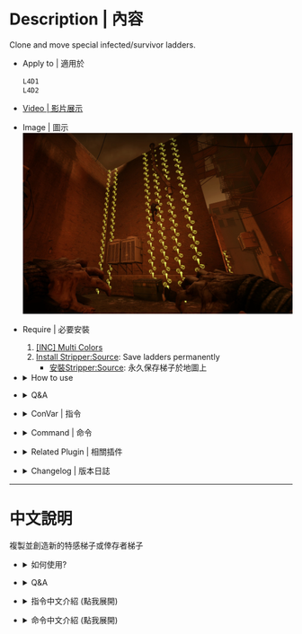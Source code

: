 # Description | 內容
Clone and move special infected/survivor ladders.

* Apply to | 適用於
	```
	L4D1
	L4D2
	```

* [Video | 影片展示](https://youtu.be/txMMvSED-Ig)

* Image | 圖示
<br/>![l4d2_ladder_editor_1](image/l4d2_ladder_editor_1.jpg)

* Require | 必要安裝
    1. [[INC] Multi Colors](https://github.com/fbef0102/L4D1_2-Plugins/releases/tag/Multi-Colors)
    2. [Install Stripper:Source](https://github.com/fbef0102/Game-Private_Plugin/tree/main/Tutorial_教學區/English/Server/Install_Other_File#stripper): Save ladders permanently
		* [安裝Stripper:Source](https://github.com/fbef0102/Game-Private_Plugin/tree/main/Tutorial_教學區/Chinese_繁體中文/Server/安裝其他檔案教學#安裝stripper): 永久保存梯子於地圖上

* <details><summary>How to use</summary>

	* **Prepare**
		1. Type in server console
			```c
			sm_cvar sv_cheats 1
			sm_cvar mp_gamemode versus
			sm_cvar sb_all_bot_game 1;sm_cvar sb_all_bot_team 1
			sm_cvar sb_stop 1
			sm_cvar god 1;
			director_stop
			```
		2. Go to infected team, type ```z_spawn Hunter``` in game console to get an alive hunter
		3. Type ```r_drawbrushmodels 2``` in game console to view all ladder brush models on the map
		4. Type ```!edit``` in chatbox to enter edit mode
		<br/>![l4d2_ladder_editor_2](image/l4d2_ladder_editor_2.jpg)
	* **Clone Ladder**
        1. Aim the map original infected ladder, press left mouse to select ladder
		<br/>![l4d2_ladder_editor_4](image/l4d2_ladder_editor_4.gif)
		2. Type ```!clone``` or middle mouse to clone ladder
		<br/>![l4d2_ladder_editor_5](image/l4d2_ladder_editor_5.gif)

	* **Move Ladder**
        1. Aim the new ladder, press left mouse to select ladder
		2. Find a wall you want to place new ladder, press right mouse to place ladder on the wall
		<br/>![l4d2_ladder_editor_6](image/l4d2_ladder_editor_6.gif)
		3. Keys to use
			*  ```A,D,W,S```: Move the ladder
			* Shift: Rotate the ladder
			* Use: Raise the ladder
			* Reload: Lower the ladder
			* ```!kill```: Remove the ladder
		4. When done, type ```!edit``` to exit edit mode, this will free the selected ladder

	* **Save Ladder**
        1. Aim the ladder and open game console, type ```sm_info```, the func_simpleladder entity all information print in your game console
		<br/>![l4d2_ladder_editor_7](image/l4d2_ladder_editor_7.gif)

		2. Copy and past to your ```addons\stripper\maps\xxxxx.cfg```
			* xxxx is map name
			* For example it should be like this
				```c
				add:
				{
					"classname" "func_simpleladder"
					"origin" "332.45 9.46 -109.98"
					"angles" "0.00 0.00 0.00"
					"model" "*29"        
					"normal.x" "0.00"
					"normal.y" "-1.00"
					"normal.z" "0.00"
					"team" "2"
				}
				```

		3. In stripper file, you can change [func_simpleladder](https://developer.valvesoftware.com/wiki/Func_simpleladder) ```"team"``` Keyvalues to decide which team can climb the ladder
			```c
			// Team that can climb this ladder.
			// 0 : Any team
			// 1 : Survivors
			// 2 : Infected 
			team "x"
			```
</details>

* <details><summary>Q&A</summary>

	* Q1: Why I can't clone the ladder ?
		* A1: You must select the original ladder from the map
		<br/>![l4d2_ladder_editor_3](image/l4d2_ladder_editor_3.jpg)	

	* Q2: Why some ladders become invisible when I rotate ladder?
		* A2: Model and map problem, nothing I can help, rotate ladder carefully

	* Q3: What should I clone new ladder if there is no any ladders on the map?
		* A3: Give up
</details>

* <details><summary>ConVar | 指令</summary>

	* cfg/sourcemod/l4d2_ladder_editor.cfg
		```php
		// 0=Plugin off, 1=Plugin on.
		l4d2_ladder_editor_enable "1"

		// If 1, Freeze player when entering edit mode.
		l4d2_ladder_editor_freeze "0"

		// If 1, Use Tab key to enter edit mode.
		l4d2_ladder_editor_tab "0"
		```
</details>

* <details><summary>Command | 命令</summary>

	* **Toggle edit mode**
		```php
		sm_edit
		```

	* **Number of units to move when moving ladders in edit mode.**
		```php
		sm_step <size>
		```

	* **Select the ladder you are aiming at.**
		```php
		sm_select
		```

	* **Clone the selected ladder.**
		```php
		sm_clone
		```

	* **Move the selected ladder to the given coordinate on the map.**
		```php
		sm_move <x> <y> <z>
		```

	* **Move the selected ladder relative to its current position.**
		```php
		sm_nudge <x> <y> <z>
		```

	* **Rotate the selected ladder.**
		```php
		sm_rotate <x> <y> <z>
		```

	* **Remove the selected ladder.**
		```php
		sm_kill
		```

	* **Display info about the selected ladder entity on console.**
		```php
		sm_info
		```

	* **Toggle selected ladder info HUD on or off.**
		```php
		sm_togglehud
		```

	* **Change team the ladder can used by**
		```php
		// 0: Any team, 1: Survivor, 2: Infected
		sm_team <TeamNum>
		```

	* **Find func_simpleladder by model**
		```php
		// example: sm_flbm "*28"
		sm_flbm <model_name>
		```

	* **Find func_simpleladder by hammerid**
		```php
		sm_flbh <hammerid>
		```

	* **Change func_simpleladder normal.x normal.y normal.z**
		```php
		// 1 = <1.0> <0.0> <0.0>
		// 2 = <-1.0> <0.0> <0.0>
		// 3 = <0.0> <1.0> <0.0>
		// 4 = <0.0> <-1.0> <0.0>
		// 5 = <0.0> <0.0> <1.0>
		// 6 = <0.0> <0.0> <-1.0>
		sm_cln <1~6>
		sm_cln <x> <y> <z>
		```
</details>

* <details><summary>Related Plugin | 相關插件</summary>

	1. [Ladder List Height Info](https://forums.alliedmods.net/showthread.php?t=348968): Output a table to the console with the current map original ladders list with their respective heights
		* 打印地圖上所有的梯子資訊到控制台
</details>

* <details><summary>Changelog | 版本日誌</summary>

	* v1.0 (2025-10-7)
		* Add more informations about func_simpleladder
		* Add cmds to change func_simpleladder
		* Add cmds to find func_simpleladder by model and hammerid quickly
		* Add messages to warn if ladder is not original
		* Update cvars, cmds
		* Optimize code and improve performance

	* v2.0
        * [Original Post by devilesk](https://github.com/devilesk/rl4d2l-plugins/blob/master/l4d2_ladder_editor.sp)
</details>

- - - -
# 中文說明
複製並創造新的特感梯子或倖存者梯子

* <details><summary>如何使用?</summary>

	* **準備作業**
		1. 在伺服器後台依序輸入以下指令
			```c
			sm_cvar sv_cheats 1
			sm_cvar mp_gamemode versus
			sm_cvar sb_all_bot_game 1;sm_cvar sb_all_bot_team 1
			sm_cvar sb_stop 1
			sm_cvar god 1;
			director_stop
			```
		2. 回到遊戲中，切換到特感隊伍，遊戲控制台輸入```z_spawn Hunter```，將自己變成活著的特感
		3. 遊戲控制台輸入 ```r_drawbrushmodels 2```，看到地圖上所有梯子渲染
		4. 聊天框輸入 ```!edit``` 進入編輯模式
		<br/>![l4d2_ladder_editor_2](image/l4d2_ladder_editor_2.jpg)
	* **複製梯子**
        1. 準心指向一個地圖上原有的特感梯子，按下滑鼠左鍵選擇該梯子
		<br/>![l4d2_ladder_editor_4](image/l4d2_ladder_editor_4.gif)
		2. 輸入 ```!clone``` 或按一下滑鼠滾輪鍵，複製梯子
		<br/>![l4d2_ladder_editor_5](image/l4d2_ladder_editor_5.gif)

	* **移動梯子**
        1. 準心指向複製的新梯子，按下滑鼠左鍵選擇該梯子
		2. 找到一個牆壁，按下滑鼠右鍵即可放置
		<br/>![l4d2_ladder_editor_6](image/l4d2_ladder_editor_6.gif)
		3. 其他按鍵使用
			*  ```A,D,W,S```: 移動梯子
			* Shift: 旋轉90度
			* E鍵: 上升梯子
			* R鍵: 下降梯子
			* ```!kill```: 移除梯子
		4. 完成後，輸入 ```!edit``` 離開編輯模式

	* **Save Ladder**
        1. 準心指向梯子，開啟遊戲控制台，輸入```sm_info```，func_simpleladder 梯子實體的資訊將會打印在上面
		<br/>![l4d2_ladder_editor_7](image/l4d2_ladder_editor_7.gif)

		2. 複製並貼到 ```addons\stripper\maps\xxxxx.cfg```
			* xxxx 是地圖英文名
			* 舉例:
				```c
				add:
				{
					"classname" "func_simpleladder"
					"origin" "332.45 9.46 -109.98"
					"angles" "0.00 0.00 0.00"
					"model" "*29"        
					"normal.x" "0.00"
					"normal.y" "-1.00"
					"normal.z" "0.00"
					"team" "2"
				}
				```

		3. 在地圖文件當中，可以修改[func_simpleladder](https://developer.valvesoftware.com/wiki/Func_simpleladder)的```"team"``` 屬性，決定誰可以爬梯子
			```c
			// 哪個隊伍可以爬梯子
			// 0 : 任何人
			// 1 : 倖存者
			// 2 : 特感 
			team "x"
			```
</details>

* <details><summary>Q&A</summary>

	* Q1: 為什麼我無法複製一些梯子?
		* A1: 必須先選擇地圖的原始梯子才可以複製
		<br/>![l4d2_ladder_editor_3](image/l4d2_ladder_editor_3.jpg)	

	* Q2: 為甚麼梯子旋轉後看不見?
		* A2: 模型與地圖問題，問就自己做地圖

	* Q3: 如果地圖都沒有原始梯子，該怎麼辦?
		* A3: 沒有梯子能複製，只能放棄
</details>

* <details><summary>指令中文介紹 (點我展開)</summary>

	* cfg/sourcemod/l4d2_ladder_editor.cfg
		```php
		// 0=關閉插件, 1=啟動插件
		l4d2_ladder_editor_enable "1"

		// 為1時，玩家進入梯子編輯模式時不能移動
		l4d2_ladder_editor_freeze "0"

		// 為1時，可以按tab鍵進入梯子編輯模式
		l4d2_ladder_editor_tab "0"
		```
</details>

* <details><summary>命令中文介紹 (點我展開)</summary>

	* **進入或離開梯子編輯模式**
		```php
		sm_edit
		```

	* **上升或下降梯子時的速度**
		```php
		sm_step <size>
		```

	* **選擇準心指向的梯子**
		```php
		sm_select
		```

	* **複製梯子**
		```php
		sm_clone
		```

	* **移動梯子到指定的位置上**
		```php
		sm_move <x> <y> <z>
		```

	* **移動梯子到相對的位置**
		```php
		sm_nudge <x> <y> <z>
		```

	* **旋轉梯子**
		```php
		sm_rotate <x> <y> <z>
		```

	* **移除梯子**
		```php
		sm_kill
		```

	* **控制台打印梯子的資訊**
		```php
		sm_info
		```

	* **打開hud顯示目前的梯子資訊**
		```php
		sm_togglehud
		```

	* **改變準心指向的梯子，哪個隊伍可以爬**
		```php
		// 0: 任何人, 1: 倖存者, 2: 特感
		sm_team <TeamNum>
		```

	* **透過模型找出 func_simpleladder 實體**
		```php
		// 舉例: sm_flbm "*28"
		sm_flbm <model_name>
		```

	* **透過hammerid找出 func_simpleladder 實體**
		```php
		sm_flbh <hammerid>
		```

	* **改變 func_simpleladder 實體的normal.x normal.y normal.z**
		```php
		// 1 = <1.0> <0.0> <0.0>
		// 2 = <-1.0> <0.0> <0.0>
		// 3 = <0.0> <1.0> <0.0>
		// 4 = <0.0> <-1.0> <0.0>
		// 5 = <0.0> <0.0> <1.0>
		// 6 = <0.0> <0.0> <-1.0>
		sm_cln <1~6>
		sm_cln <x> <y> <z>
		```
</details>